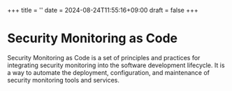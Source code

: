 +++
title = ''
date = 2024-08-24T11:55:16+09:00
draft = false
+++

# Security Monitoring as Code

Security Monitoring as Code is a set of principles and practices for integrating security monitoring into the software development lifecycle. It is a way to automate the deployment, configuration, and maintenance of security monitoring tools and services.